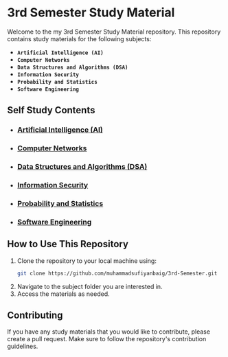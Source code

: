 # 3rd Semester Study Material

Welcome to the my 3rd Semester Study Material repository. This repository contains study materials for the following subjects:

- **`Artificial Intelligence (AI)`**
- **`Computer Networks`**
- **`Data Structures and Algorithms (DSA)`**
- **`Information Security`**
- **`Probability and Statistics`**
- **`Software Engineering`**

## Self Study Contents

- ### [Artificial Intelligence (AI)](./Self%20Learning/Artificial%20Intelligence/Readme.md)

- ### [Computer Networks](./Self%20Learning/Computer%20Network/Readme.md)  

- ### [Data Structures and Algorithms (DSA)](./Self%20Learning/Data%20Structures%20&%20Algorithms/Readme.md)

- ### [Information Security](./Self%20Learning/Information%20Security/Readme.md)

- ### [Probability and Statistics](./Self%20Learning/Probablity%20&%20Stats/Readme.md)

- ### [Software Engineering](./Self%20Learning/Software%20Engineering/Readme.md)


## How to Use This Repository

1. Clone the repository to your local machine using:
    ```bash
    git clone https://github.com/muhammadsufiyanbaig/3rd-Semester.git
    ```
2. Navigate to the subject folder you are interested in.
3. Access the materials as needed.

## Contributing

If you have any study materials that you would like to contribute, please create a pull request. Make sure to follow the repository's contribution guidelines.
